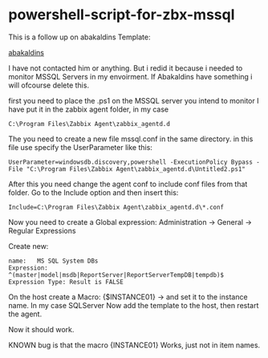 # powershell-script-for-zbx-mssql

This is a follow up on abakaldins Template: 

[abakaldins](https://github.com/zabbix/community-templates/tree/main/Databases/Microsoft_SQL_Server/template_app_ms_sql_database_discovery_(lld)/6.0)

I have not contacted him or anything. But i redid it because i needed to monitor MSSQL Servers in my envoirment. 
If Abakaldins have something i will ofcourse delete this. 

first you need to place the .ps1 on the MSSQL server you intend to monitor
I have put it in the zabbix agent folder, in my case
```
C:\Program Files\Zabbix Agent\zabbix_agentd.d
````
The you need to create a new file mssql.conf in the same directory. 
in this file use specify the UserParameter like this: 

```
UserParameter=windowsdb.discovery,powershell -ExecutionPolicy Bypass -File "C:\Program Files\Zabbix Agent\zabbix_agentd.d\Untitled2.ps1"
```
After this you need change the agent conf to include conf files from that folder. 
Go to the Include option and then insert this: 
```
Include=C:\Program Files\Zabbix Agent\zabbix_agentd.d\*.conf
```

Now you need to create a Global expression:
Administration -> General -> Regular Expressions

Create new:
```
name: 	MS SQL System DBs
Expression:  	^(master|model|msdb|ReportServer|ReportServerTempDB|tempdb)$
Expression Type: Result is FALSE
```

On the host create a Macro: {$INSTANCE01} -> and set it to the instance name. In my case SQLServer
Now add the template to the host, then restart the agent.

Now it should work. 

KNOWN bug is that the macro {INSTANCE01} Works, just not in item names. 
